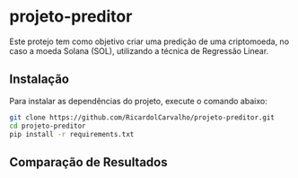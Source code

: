 # projeto-preditor

Este protejo tem como objetivo criar uma predição de uma criptomoeda, no caso a moeda Solana (SOL), utilizando a técnica de Regressão Linear.

## Instalação

Para instalar as dependências do projeto, execute o comando abaixo:

```bash
git clone https://github.com/RicardolCarvalho/projeto-preditor.git
cd projeto-preditor
pip install -r requirements.txt
```

## Comparação de Resultados